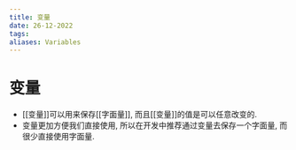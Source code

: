 ```yaml
---
title: 变量
date: 26-12-2022
tags: 
aliases: Variables
---
```


# 变量

- [[变量]]可以用来保存[[字面量]], 而且[[变量]]的值是可以任意改变的.    
- 变量更加方便我们直接使用, 所以在开发中推荐通过变量去保存一个字面量, 而很少直接使用字面量.    